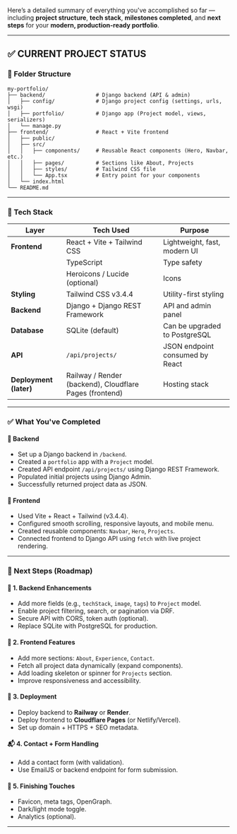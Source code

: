 Here’s a detailed summary of everything you've accomplished so far — including **project structure**, **tech stack**, **milestones completed**, and **next steps** for your **modern, production-ready portfolio**.

---

## ✅ CURRENT PROJECT STATUS

### 📁 Folder Structure

```
my-portfolio/
├── backend/                # Django backend (API & admin)
│   ├── config/             # Django project config (settings, urls, wsgi)
│   ├── portfolio/          # Django app (Project model, views, serializers)
│   └── manage.py
├── frontend/               # React + Vite frontend
│   ├── public/
│   ├── src/
│   │   ├── components/     # Reusable React components (Hero, Navbar, etc.)
│   │   ├── pages/          # Sections like About, Projects
│   │   ├── styles/         # Tailwind CSS file
│   │   └── App.tsx         # Entry point for your components
│   └── index.html
└── README.md
```

---

### 🧠 Tech Stack

| Layer                  | Tech Used                                               | Purpose                         |
| ---------------------- | ------------------------------------------------------- | ------------------------------- |
| **Frontend**           | React + Vite + Tailwind CSS                             | Lightweight, fast, modern UI    |
|                        | TypeScript                                              | Type safety                     |
|                        | Heroicons / Lucide (optional)                           | Icons                           |
| **Styling**            | Tailwind CSS v3.4.4                                     | Utility-first styling           |
| **Backend**            | Django + Django REST Framework                          | API and admin panel             |
| **Database**           | SQLite (default)                                        | Can be upgraded to PostgreSQL   |
| **API**                | `/api/projects/`                                        | JSON endpoint consumed by React |
| **Deployment (later)** | Railway / Render (backend), Cloudflare Pages (frontend) | Hosting stack                   |

---

### ✅ What You've Completed

#### 🔧 Backend

* Set up a Django backend in `/backend`.
* Created a `portfolio` app with a `Project` model.
* Created API endpoint `/api/projects/` using Django REST Framework.
* Populated initial projects using Django Admin.
* Successfully returned project data as JSON.

#### 🎨 Frontend

* Used Vite + React + Tailwind (v3.4.4).
* Configured smooth scrolling, responsive layouts, and mobile menu.
* Created reusable components: `Navbar`, `Hero`, `Projects`.
* Connected frontend to Django API using `fetch` with live project rendering.

---

### 🧭 Next Steps (Roadmap)

#### 🔼 1. Backend Enhancements

* Add more fields (e.g., `techStack`, `image`, `tags`) to `Project` model.
* Enable project filtering, search, or pagination via DRF.
* Secure API with CORS, token auth (optional).
* Replace SQLite with PostgreSQL for production.

#### 🧾 2. Frontend Features

* Add more sections: `About`, `Experience`, `Contact`.
* Fetch all project data dynamically (expand components).
* Add loading skeleton or spinner for `Projects` section.
* Improve responsiveness and accessibility.

#### 🚀 3. Deployment

* Deploy backend to **Railway** or **Render**.
* Deploy frontend to **Cloudflare Pages** (or Netlify/Vercel).
* Set up domain + HTTPS + SEO metadata.

#### 📬 4. Contact + Form Handling

* Add a contact form (with validation).
* Use EmailJS or backend endpoint for form submission.

#### 🧼 5. Finishing Touches

* Favicon, meta tags, OpenGraph.
* Dark/light mode toggle.
* Analytics (optional).

---

